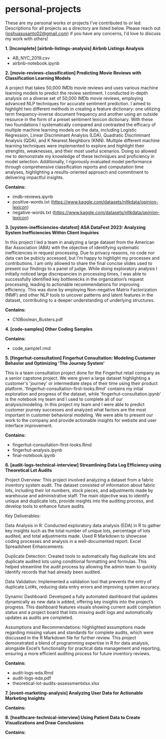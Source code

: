 # personal-projects

These are my personal works or projects I've contributed to or led. Descriptions for all projects as a directory are listed below. Please reach out (joshuasusanto02@gmail.com) if you have any concerns, I'd love to discuss my work with others!

**1. [Incomplete] [airbnb-listings-analysis] Airbnb Listings Analysis**
  - AB_NYC_2019.csv
  - airbnb-notebook.ipynb
    

**2. [movie-reviews-classification] Predicting Movie Reviews with Classification Learning Models**
   
A project that takes 50,000 IMDb movie reviews and uses various machine learning models to predict the review sentiment. I conducted in-depth analysis on a diverse set of 50,000 IMDb movie reviews, employing advanced NLP techniques for accurate sentiment prediction. I aimed to highlight two different methods in creating a feature dictionary: one utilizing term frequency-inverse document frequency and another using an outside resource in the form of a preset sentiment lexicon dictionary. With these two foundations I systematically compared and contrasted the efficacy of multiple machine learning models on the data, including Logistic Regression, Linear Discriminant Analysis (LDA), Quadratic Discriminant Analysis (QDA), and K Nearest Neighbors (KNN). Multiple different machine learning techniques were implemented to explore and highlight their strenghts, weaknesses, and their most useful scenarios. Doing so allowed me to demonstrate my knowledge of these techniques and proficiency in model selection. Additionally, I rigorously evaluated model performance through comprehensive classification reports and computation time analyses, highlighting a results-oriented approach and commitment to delivering impactful insights.

**Contains:**

  - imdb-reviews.ipynb
  - positive-words.txt (https://www.kaggle.com/datasets/nltkdata/opinion-lexicon)
  - negative-words.txt (https://www.kaggle.com/datasets/nltkdata/opinion-lexicon)


**3. [system-inefficiencies-datafest] ASA DataFest 2023: Analyzing System Inefficiencies Within Client Inquiries**

In this project I led a team in analyzing a large dataset from the American Bar Association (ABA) with the objective of identifying systematic inefficiencies in request processing. Due to privacy reasons, no code nor data can be pubicly accessed, but I'm happy to highlight my processes and contributions. I am only allowed to share the final concise slides used to present our findings to a panel of judge. While doing exploratory analysis I initially noticed large discrepancies in processing times, I was able to successfully identified key bottlenecks in the organization’s request processing, leading to actionable recommendations for improving efficiency. This was done by employing Non-negative Matrix Factorization (NMF) and other NLP tools to uncover patterns and latent features in the dataset, contributing to a deeper understanding of underlying structures. 

**Contains:**

- C10Boolean_Busters.pdf


**4. [code-samples] Other Coding Samples**

**Contains:**

- code_sample1.rmd


**5. [fingerhut-consultation] Fingerhut Consultation: Modeling Customer Behavior and Optimizing 'The Journey System'**

This is a team consultation project done for the Fingerhut retail company as a senior capstone project. We were given a large dataset highlighting a customer's 'journey' or intermediate steps of their time using their product platform. 'fingerhut-consultation-first-looks.Rmd' contains my intial exploration and progress of the dataset, while 'fingerhut-consultation.ipynb' is the notebook my team and I used to complete all of our analysis/modeling. In this project my team and I were able to predict customer journey successes and analyzed what factors are the most important in customer behavioral modeling. We were able to present our work to the company and provide actionable insights for website and user interface improvement. 

**Contains:**

- fingerhut-consultation-first-looks.Rmd
- fingerhut-analysis.ipynb
- final-notebook.ipynb


**6. [audit-logs-technical-interview] Streamlining Data Log Efficiency using Theoretical Lot Audits**

Project Overview:
This project involved analyzing a dataset from a fabric inventory system audit. The dataset consisted of information about fabric lots, including their lot numbers, stock pieces, and adjustments made by warehouse and administrative staff. The main objective was to identify unique and duplicate lots, provide insights into the auditing process, and develop tools to enhance future audits.

Key Deliverables:

Data Analysis in R: Conducted exploratory data analysis (EDA) in R to gather key insights such as the total number of unique lots, percentage of lots audited, and total adjustments made.
Used R Markdown to showcase coding processes and analysis in a well-documented report.
Excel Spreadsheet Enhancements:

Duplicate Detection: Created tools to automatically flag duplicate lots and duplicate audited lots using conditional formatting and formulas. This helped streamline the audit process by allowing the admin team to quickly identify records that had already been audited.

Data Validation: Implemented a validation tool that prevents the entry of duplicate Lot#s, reducing data entry errors and improving system accuracy.

Dynamic Dashboard: Developed a fully automated dashboard that updates dynamically as new data is added, offering key insights into the project’s progress. This dashboard features visuals showing current audit completion status and a project board that lists missing audit logs and automatically updates as audits are completed.

Assumptions and Recommendations: Highlighted assumptions made regarding missing values and standards for complete audits, which were discussed in the R Markdown file for further review.
This project demonstrated a blend of programming expertise in R for data analysis, alongside Excel’s functionality for practical data management and reporting, ensuring a more efficient auditing process for future inventory reviews.


**Contains:**
- audit-logs-eda.Rmd
- audit-logs-eda.pdf
- theoretical-lot-audits-assessmentxlsx.xlsx


**7. [event-marketing-analysis] Analyzing User Data for Actionable Marketing Insights**


**Contains:**


**8. [healthcare-technical-interview] Using Patient Data to Create Visualizations and Draw Conclusions**


**Contains:**



